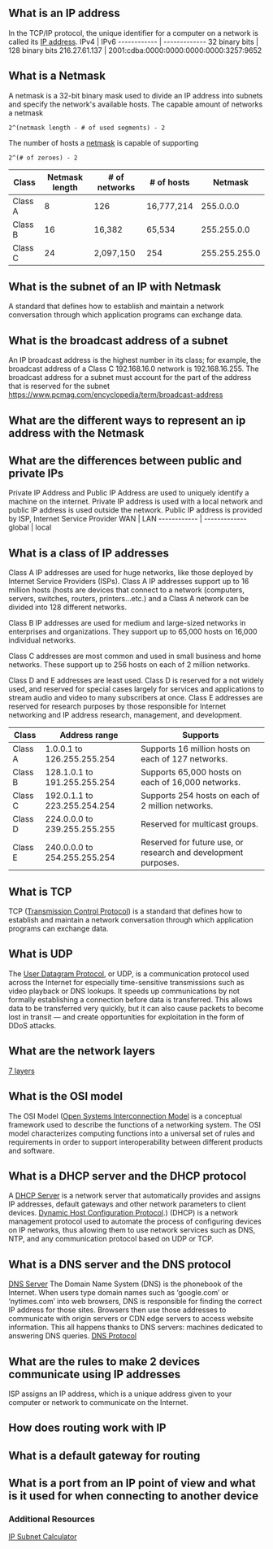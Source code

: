 ## What is an IP address
In the TCP/IP protocol, the unique identifier for a computer on a network is called its [IP address](https://computer.howstuffworks.com/internet/basics/what-is-an-ip-address.htm).
IPv4 | IPv6
------------ | -------------
32 binary bits | 128 binary bits
216.27.61.137 | 2001:cdba:0000:0000:0000:0000:3257:9652

## What is a Netmask
A netmask is a 32-bit binary mask used to divide an IP address into subnets and specify the network's available hosts.
The capable amount of networks a netmask
```
2^(netmask length - # of used segments) - 2
```
The number of hosts a [netmask](https://www.computerhope.com/jargon/n/netmask.htm) is capable of supporting
```
2^(# of zeroes) - 2
```
Class | Netmask length | # of networks | # of hosts | Netmask
------------ | ------------- | ------------- | ------------- | -------------
Class A | 8 | 126 | 16,777,214 | 255.0.0.0
Class B | 16 | 16,382 | 65,534 | 255.255.0.0
Class C | 24 | 2,097,150 | 254 | 255.255.255.0

## What is the subnet of an IP with Netmask
A standard that defines how to establish and maintain a network conversation through which application programs can exchange data.
## What is the broadcast address of a subnet
An IP broadcast address is the highest number in its class; for example, the broadcast address of a Class C 192.168.16.0 network is 192.168.16.255.
The broadcast address for a subnet must account for the part of the address that is reserved for the subnet
https://www.pcmag.com/encyclopedia/term/broadcast-address
## What are the different ways to represent an ip address with the Netmask

## What are the differences between public and private IPs
Private IP Address and Public IP Address are used to uniquely identify a machine on the internet. Private IP address is used with a local network and public IP address is used outside the network. Public IP address is provided by ISP, Internet Service Provider
WAN | LAN
------------ | -------------
global | local

## What is a class of IP addresses
Class A IP addresses are used for huge networks, like those deployed by Internet Service Providers (ISPs). Class A IP addresses support up to 16 million hosts (hosts are devices that connect to a network (computers, servers, switches, routers, printers…etc.) and a Class A network can be divided into 128 different networks.

Class B IP addresses are used for medium and large-sized networks in enterprises and organizations. They support up to 65,000 hosts on 16,000 individual networks.

Class C addresses are most common and used in small business and home networks. These support up to 256 hosts on each of 2 million networks.

Class D and E addresses are least used. Class D is reserved for a not widely used, and reserved for special cases largely for services and applications to stream audio and video to many subscribers at once. Class E addresses are reserved for research purposes by those responsible for Internet networking and IP address research, management, and development.

Class | Address range |  Supports 
------------ | ------------- | -------------
Class A | 1.0.0.1 to 126.255.255.254 | Supports 16 million hosts on each of 127 networks.
Class B | 128.1.0.1 to 191.255.255.254 | Supports 65,000 hosts on each of 16,000 networks.
Class C | 192.0.1.1 to 223.255.254.254 | Supports 254 hosts on each of 2 million networks. 
Class D | 224.0.0.0 to 239.255.255.255 | Reserved for multicast groups. 
Class E | 240.0.0.0 to 254.255.255.254 | Reserved for future use, or research and development purposes.
## What is TCP
TCP ([Transmission Control Protocol](https://searchnetworking.techtarget.com/definition/TCP#:~:text=TCP%20(Transmission%20Control%20Protocol)%20is,of%20data%20to%20each%20other)) is a standard that defines how to establish and maintain a network conversation through which application programs can exchange data.

## What is UDP
The [User Datagram Protocol](https://www.cloudflare.com/learning/ddos/glossary/user-datagram-protocol-udp/), or UDP, is a communication protocol used across the Internet for especially time-sensitive transmissions such as video playback or DNS lookups. It speeds up communications by not formally establishing a connection before data is transferred. This allows data to be transferred very quickly, but it can also cause packets to become lost in transit — and create opportunities for exploitation in the form of DDoS attacks.
## What are the network layers
[7 layers](https://www.plixer.com/blog/network-layers-explained/)
## What is the OSI model
The OSI Model ([Open Systems Interconnection Model](https://www.forcepoint.com/cyber-edu/osi-model#:~:text=The%20OSI%20Model%20(Open%20Systems,between%20different%20products%20and%20software.)) is a conceptual framework used to describe the functions of a networking system. The OSI model characterizes computing functions into a universal set of rules and requirements in order to support interoperability between different products and software. 
## What is a DHCP server and the DHCP protocol
A [DHCP Server](https://www.infoblox.com/glossary/dhcp-server/) is a network server that automatically provides and assigns IP addresses, default gateways and other network parameters to client devices. 
[Dynamic Host Configuration Protocol](https://www.efficientip.com/what-is-dhcp-and-why-is-it-important/#:~:text=A%20DHCP%20server%20dynamically%20assigns,DNS%2DDHCP%2DIPAM).) (DHCP) is a network management protocol used to automate the process of configuring devices on IP networks, thus allowing them to use network services such as DNS, NTP, and any communication protocol based on UDP or TCP. 
## What is a DNS server and the DNS protocol
[DNS Server](https://www.cloudflare.com/learning/dns/what-is-a-dns-server/)
The Domain Name System (DNS) is the phonebook of the Internet. When users type domain names such as ‘google.com’ or ‘nytimes.com’ into web browsers, DNS is responsible for finding the correct IP address for those sites. Browsers then use those addresses to communicate with origin servers or CDN edge servers to access website information. This all happens thanks to DNS servers: machines dedicated to answering DNS queries.
[DNS Protocol](https://ns1.com/resources/dns-protocol)
## What are the rules to make 2 devices communicate using IP addresses
ISP assigns an IP address, which is a unique address given to your computer or network to communicate on the Internet.
## How does routing work with IP
## What is a default gateway for routing
## What is a port from an IP point of view and what is it used for when connecting to another device

### Additional Resources
[IP Subnet Calculator](https://www.calculator.net/ip-subnet-calculator.html)
